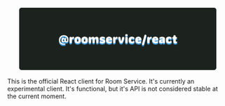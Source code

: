 <p align="center">
  <img src="./misc/logo.svg" width=450 alt="@roomservice/react"  />
</p>

This is the official React client for Room Service. It's currently an experimental
client. It's functional, but it's API is not considered stable at the current moment.
